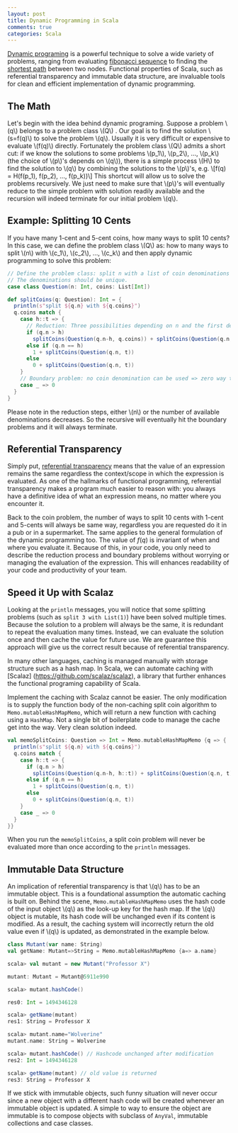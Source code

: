 ```yaml
---
layout: post
title: Dynamic Programming in Scala
comments: true
categories: Scala
---
```

[Dynamic programing](https://en.wikipedia.org/wiki/Dynamic_programming) is a powerful technique to solve a wide variety of problems, ranging from evaluating [fibonacci sequence](https://en.wikipedia.org/wiki/Fibonacci_number) to finding the [shortest path](https://en.wikipedia.org/wiki/Bellman%E2%80%93Ford_algorithm) between two nodes. Functional properties of Scala, such as referential transparency and immutable data structure, are invaluable tools for clean and efficient implementation of dynamic programming. 

<!-- more -->

## The Math
Let's begin with the idea behind dynamic programing. Suppose a problem \\(q\\)  belongs to a problem class \\(Q\\) . Our goal is to find the solution \\(s=f(q)\\) to solve the problem \\(q\\). Usually it is very difficult or expensive to evaluate \\(f(q)\\) directly. Fortunately the problem class \\(Q\\) admits a short cut: if we know the solutions to some problems \\(p_1\\), \\(p_2\\), ...,  \\(p_k\\) (the choice of \\(p\\)'s depends on \\(q\\)), there is a simple process \\(H\\) to find the solution to \\(q\\) by combining the solutions to the \\(p\\)'s, e.g.
\\[f(q) = H(f(p_1), f(p_2), ..., f(p_k))\\]
This shortcut will allow us to solve the problems recursively. We just need to make sure that \\(p\\)'s will eventually reduce to the simple problem with solution readily available and the recursion will indeed terminate for our initial problem \\(q\\).

## Example: Splitting 10 Cents
If you have many 1-cent and 5-cent coins, how many ways to split 10 cents? In this case, we can define the problem class \\(Q\\) as: how to many ways to split \\(n\\) with \\(c_1\\), \\(c_2\\), ...,  \\(c_k\\) and then apply dynamic programming to solve this problem:

``` scala
// Define the problem class: split n with a list of coin denominations
// The denominations should be unique.
case class Question(n: Int, coins: List[Int])

def splitCoins(q: Question): Int = {
  println(s"split ${q.n} with ${q.coins}")
  q.coins match {
    case h::t => {
      // Reduction: Three possibilities depending on n and the first denomination
      if (q.n > h)
        splitCoins(Question(q.n-h, q.coins)) + splitCoins(Question(q.n, t))
      else if (q.n == h)
        1 + splitCoins(Question(q.n, t))
      else
        0 + splitCoins(Question(q.n, t))
    }
    // Boundary problem: no coin denomination can be used => zero way to split n
    case _ => 0
  }
}
```

Please note in the reduction steps, either \\(n\\) or the number of available denominations decreases. So the recursive will eventually hit the boundary problems and it will always terminate.

## Referential Transparency
Simply put, [referential transparency](https://en.wikipedia.org/wiki/Referential_transparency_(computer_science)) means that the value of an expression remains the same regardless the context/scope in which the expression is evaluated. As one of the hallmarks of functional programming, referential transparency makes a program much easier to reason with: you always have a definitive idea of what an expression means, no matter where you encounter it.

Back to the coin problem, the number of ways to split 10 cents with 1-cent and 5-cents will always be same way, regardless you are requested do it in a pub or in a supermarket. The same applies to the general formulation of the dynamic programming too. The value of $f(q)$ is invariant of when and where you evaluate it. Because of this, in your code, you only need to describe the reduction process and boundary problems without worrying or managing the evaluation of the expression. This will enhances readability of your code and productivity of your team.

## Speed it Up with Scalaz
Looking at the `println` messages, you will notice that some splitting problems (such as `split 3 with List(1)`) have been solved multiple times. Because the solution to a problem will always be the same, it is redundant to repeat the evaluation many times. Instead, we can evaluate the solution once and then cache the value for future use. We are guarantee this approach will give us the correct result because of referential transparency.

In many other languages, caching is managed manually with storage structure such as a hash map. In Scala, we can automate caching with [Scalaz] (https://github.com/scalaz/scalaz), a library that further enhances the functional programing capability of Scala.

Implement the caching with Scalaz cannot be easier. The only modification is to supply the function body of the non-caching split coin algorithm to `Memo.mutableHashMapMemo`, which will return a new function with caching using a `HashMap`. Not a single bit of boilerplate code to manage the cache get into the way. Very clean solution indeed.

``` scala
val memoSplitCoins: Question => Int = Memo.mutableHashMapMemo {q => {
  println(s"split ${q.n} with ${q.coins}")
  q.coins match {
    case h::t => {
      if (q.n > h)
        splitCoins(Question(q.n-h, h::t)) + splitCoins(Question(q.n, t))
      else if (q.n == h)
        1 + splitCoins(Question(q.n, t))
      else
        0 + splitCoins(Question(q.n, t))
    }
    case _ => 0
  }
}}
```
When you run the `memoSplitCoins`,  a split coin problem will never be evaluated more than once according to the `println` messages.

## Immutable Data Structure
An implication of referential transparency is that \\(q\\) has to be an immutable object. This is a foundational assumption the automatic caching is built on. Behind the scene, `Memo.mutableHashMapMemo` uses the hash code of the input object \\(q\\) as the look-up key for the hash map. If the \\(q\\)  object is mutable, its hash code will be unchanged even if its content is modified. As a result, the caching system will incorrectly return the old value even if \\(q\\) is updated, as demonstrated in the example below.

``` scala
class Mutant(var name: String)
val getName: Mutant=>String = Memo.mutableHashMapMemo {a=> a.name}

scala> val mutant = new Mutant("Professor X")

mutant: Mutant = Mutant@5911e990

scala> mutant.hashCode()

res0: Int = 1494346128

scala> getName(mutant)
res1: String = Professor X

scala> mutant.name="Wolverine"
mutant.name: String = Wolverine

scala> mutant.hashCode() // Hashcode unchanged after modification
res2: Int = 1494346128

scala> getName(mutant) // old value is returned
res3: String = Professor X
```

If we stick with immutable objects, such funny situation will never occur since a new object with a different hash code will be created whenever an immutable object is updated. A simple to way to ensure the object are immutable is to compose objects with subclass of `AnyVal`, immutable collections and case classes.

